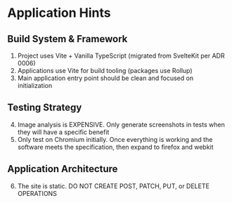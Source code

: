 # Application Hints

## Build System & Framework

1. Project uses Vite + Vanilla TypeScript (migrated from SvelteKit per ADR 0006)
2. Applications use Vite for build tooling (packages use Rollup)
3. Main application entry point should be clean and focused on initialization

## Testing Strategy

4. Image analysis is EXPENSIVE. Only generate screenshots in tests when they will have a specific benefit
5. Only test on Chromium initially. Once everything is working and the software meets the specification, then expand to firefox and webkit

## Application Architecture

6. The site is static. DO NOT CREATE POST, PATCH, PUT, or DELETE OPERATIONS

